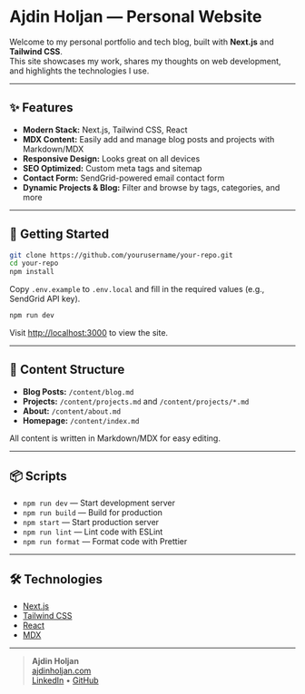 # Ajdin Holjan — Personal Website

Welcome to my personal portfolio and tech blog, built with **Next.js** and **Tailwind CSS**.  
This site showcases my work, shares my thoughts on web development, and highlights the technologies I use.

---

## ✨ Features

- **Modern Stack:** Next.js, Tailwind CSS, React
- **MDX Content:** Easily add and manage blog posts and projects with Markdown/MDX
- **Responsive Design:** Looks great on all devices
- **SEO Optimized:** Custom meta tags and sitemap
- **Contact Form:** SendGrid-powered email contact form
- **Dynamic Projects & Blog:** Filter and browse by tags, categories, and more

---

## 🚀 Getting Started

```sh
git clone https://github.com/yourusername/your-repo.git
cd your-repo
npm install
```

Copy `.env.example` to `.env.local` and fill in the required values (e.g., SendGrid API key).

```sh
npm run dev
```

Visit [http://localhost:3000](http://localhost:3000) to view the site.

---

## 📝 Content Structure

- **Blog Posts:** `/content/blog.md`
- **Projects:** `/content/projects.md` and `/content/projects/*.md`
- **About:** `/content/about.md`
- **Homepage:** `/content/index.md`

All content is written in Markdown/MDX for easy editing.

---

## 📦 Scripts

- `npm run dev` — Start development server
- `npm run build` — Build for production
- `npm start` — Start production server
- `npm run lint` — Lint code with ESLint
- `npm run format` — Format code with Prettier

---

## 🛠️ Technologies

- [Next.js](https://nextjs.org/)
- [Tailwind CSS](https://tailwindcss.com/)
- [React](https://react.dev/)
- [MDX](https://mdxjs.com/)

---

> **Ajdin Holjan**  
> [ajdinholjan.com](https://ajdinholjan.com)  
> [LinkedIn](https://www.linkedin.com/in/ajdin-holjan-16b795247/) • [GitHub](https://github.com/aydeeen)
